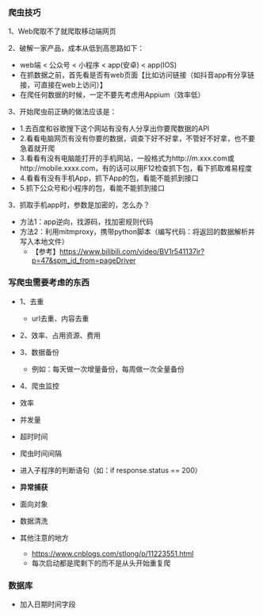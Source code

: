 ### 爬虫技巧
1、Web爬取不了就爬取移动端网页

2、破解一家产品，成本从低到高思路如下：
  - web端 < 公众号 < 小程序 < app(安卓) < app(IOS)
  - 在抓数据之前，首先看是否有web页面【比如访问链接（如抖音app有分享链接，可直接在web上访问）】
  - 在爬任何数据的时候，一定不要先考虑用Appium（效率低）

3、开始爬虫前正确的做法应该是：
  - 1.去百度和谷歌搜下这个网站有没有人分享出你要爬数据的API
  - 2.看看电脑网页有没有你要的数据，调查下好不好拿，不管好不好拿，也不要急着就开爬
  - 3.看看有没有电脑能打开的手机网站，一般格式为http://m.xxx.com或http://mobile.xxxx.com，有的话可以用F12检查抓下包，看下抓取难易程度
  - 4.看看有没有手机App，抓下App的包，看能不能抓到接口
  - 5.抓下公众号和小程序的包，看能不能抓到接口

3、抓取手机app时，参数是加密的，怎么办？
- 方法1：app逆向，找源码，找加密规则代码
- 方法2：利用mitmproxy，携带python脚本（编写代码：将返回的数据解析并写入本地文件）
  - 【参考】https://www.bilibili.com/video/BV1r541137ir?p=47&spm_id_from=pageDriver

### 写爬虫需要考虑的东西
- 1、去重
    - url去重、内容去重
- 2、效率、占用资源、费用
- 3、数据备份
    - 例如：每天做一次增量备份，每周做一次全量备份
- 4、爬虫监控

- 效率
- 并发量
- 超时时间
- 爬虫时间间隔
- 进入子程序的判断语句（如：if response.status == 200）
- **异常捕获**
- 面向对象
- 数据清洗

- 其他注意的地方
  - https://www.cnblogs.com/stlong/p/11223551.html
  - 每次启动都是爬剩下的而不是从头开始重复爬

### 数据库
- 加入日期时间字段